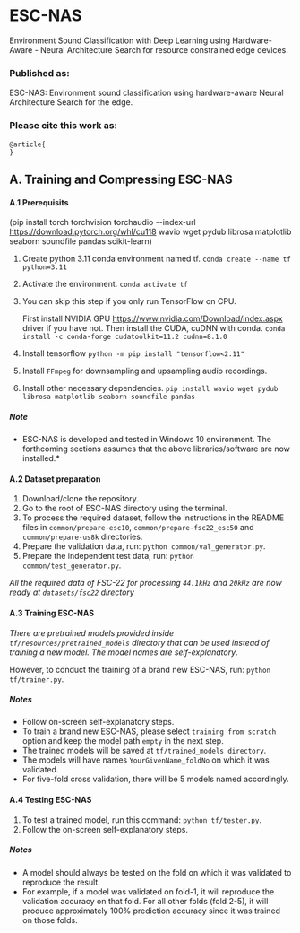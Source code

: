 # ESC-NAS
Environment Sound Classification with Deep Learning using Hardware-Aware - Neural Architecture Search 
for resource constrained edge devices.

### Published as:
ESC-NAS: Environment sound classification using hardware-aware Neural Architecture Search for the edge.
### Please cite this work as:
    @article{
    }

## A. Training and Compressing ESC-NAS

#### A.1 Prerequisits
(pip install torch torchvision torchaudio --index-url https://download.pytorch.org/whl/cu118 wavio wget pydub librosa matplotlib seaborn soundfile pandas scikit-learn)
1. Create python 3.11 conda environment named tf.
   `conda create --name tf python=3.11`
2. Activate the environment.
   `conda activate tf`
3. You can skip this step if you only run TensorFlow on CPU.

   First install NVIDIA GPU https://www.nvidia.com/Download/index.aspx driver if you have not.
   Then install the CUDA, cuDNN with conda.
   `conda install -c conda-forge cudatoolkit=11.2 cudnn=8.1.0`
4. Install tensorflow `python -m pip install "tensorflow<2.11"`
5. Install `FFmpeg` for downsampling and upsampling audio recordings.
6. Install other necessary dependencies.
   `pip install wavio wget pydub librosa matplotlib seaborn soundfile pandas`

##### Note
* ESC-NAS is developed and tested in Windows 10 environment. The forthcoming sections assumes that the above libraries/software are now installed.*

#### A.2 Dataset preparation
1. Download/clone the repository.
2. Go to the root of ESC-NAS directory using the terminal.
3. To process the required dataset, follow the instructions in the README files in
   `common/prepare-esc10`, `common/prepare-fsc22_esc50` and `common/prepare-us8k` directories.
4. Prepare the validation data, run: ```python common/val_generator.py```.
5. Prepare the independent test data, run: ```python common/test_generator.py```.

*All the required data of FSC-22 for processing `44.1kHz` and `20kHz` are now ready at `datasets/fsc22` directory*

#### A.3 Training ESC-NAS
*There are pretrained models provided inside `tf/resources/pretrained_models` directory that can be used instead of 
training a new model. The model names are self-explanatory*.

However, to conduct the training of a brand new ESC-NAS, run: ```python tf/trainer.py```.
##### Notes
* Follow on-screen self-explanatory steps.
* To train a brand new ESC-NAS, please select `training from scratch` option and keep the model path `empty` in the next step.
* The trained models will be saved at `tf/trained_models directory`.
* The models will have names `YourGivenName_foldNo` on which it was validated.
* For five-fold cross validation, there will be 5 models named accordingly.

#### A.4 Testing ESC-NAS
1. To test a trained model, run this command: ```python tf/tester.py```.
2. Follow the on-screen self-explanatory steps.

##### Notes
* A model should always be tested on the fold on which it was validated to reproduce the result.
* For example, if a model was validated on fold-1, it will reproduce the validation accuracy on that fold.
For all other folds (fold 2-5), it will produce approximately 100% prediction accuracy since it was trained on those folds.